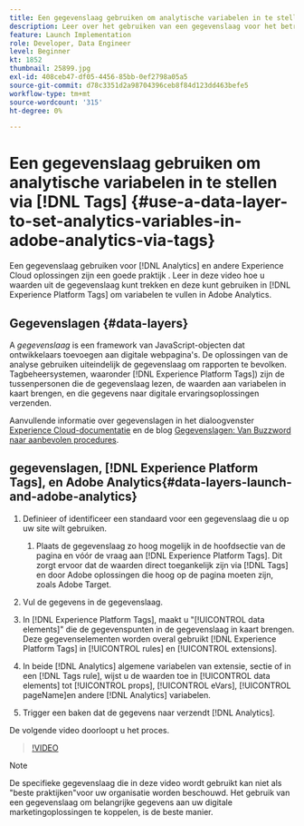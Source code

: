 ```yaml
---
title: Een gegevenslaag gebruiken om analytische variabelen in te stellen via labels
description: Leer over het gebruiken van een gegevenslaag voor het betrekken van de gegevens van de Analyse en andere oplossingen van Experience Cloud.
feature: Launch Implementation
role: Developer, Data Engineer
level: Beginner
kt: 1852
thumbnail: 25899.jpg
exl-id: 408ceb47-df05-4456-85bb-0ef2798a05a5
source-git-commit: d78c3351d2a98704396ceb8f84d123dd463befe5
workflow-type: tm+mt
source-wordcount: '315'
ht-degree: 0%

---
```


# Een gegevenslaag gebruiken om analytische variabelen in te stellen via [!DNL Tags] {#use-a-data-layer-to-set-analytics-variables-in-adobe-analytics-via-tags}

Een gegevenslaag gebruiken voor [!DNL Analytics] en andere Experience Cloud oplossingen zijn een goede praktijk . Leer in deze video hoe u waarden uit de gegevenslaag kunt trekken en deze kunt gebruiken in [!DNL Experience Platform Tags] om variabelen te vullen in Adobe Analytics.

## Gegevenslagen {#data-layers}

A _gegevenslaag_ is een framework van JavaScript-objecten dat ontwikkelaars toevoegen aan digitale webpagina&#39;s. De oplossingen van de analyse gebruiken uiteindelijk de gegevenslaag om rapporten te bevolken. Tagbeheersystemen, waaronder [!DNL Experience Platform Tags]) zijn de tussenpersonen die de gegevenslaag lezen, de waarden aan variabelen in kaart brengen, en die gegevens naar digitale ervaringsoplossingen verzenden.

Aanvullende informatie over gegevenslagen in het dialoogvenster [Experience Cloud-documentatie](https://experienceleague.adobe.com/docs/analytics/implementation/prepare/data-layer.html?lang=en) en de blog [Gegevenslagen: Van Buzzword naar aanbevolen procedures](https://blog.adobe.com/en/2014/03/13/data-layers-buzzword-best-practice).

## gegevenslagen, [!DNL Experience Platform Tags], en Adobe Analytics{#data-layers-launch-and-adobe-analytics}

1. Definieer of identificeer een standaard voor een gegevenslaag die u op uw site wilt gebruiken.

   1. Plaats de gegevenslaag zo hoog mogelijk in de hoofdsectie van de pagina en vóór de vraag aan [!DNL Experience Platform Tags]. Dit zorgt ervoor dat de waarden direct toegankelijk zijn via [!DNL Tags] en door Adobe oplossingen die hoog op de pagina moeten zijn, zoals Adobe Target.

1. Vul de gegevens in de gegevenslaag.
1. In [!DNL Experience Platform Tags], maakt u &quot;[!UICONTROL data elements]&quot; die de gegevenspunten in de gegevenslaag in kaart brengen. Deze gegevenselementen worden overal gebruikt [!DNL Experience Platform Tags] in [!UICONTROL rules] en [!UICONTROL extensions].
1. In beide [!DNL Analytics] algemene variabelen van extensie, sectie of in een [!DNL Tags rule], wijst u de waarden toe in [!UICONTROL data elements] tot [!UICONTROL props], [!UICONTROL eVars], [!UICONTROL pageName]en andere [!DNL Analytics] variabelen.
1. Trigger een baken dat de gegevens naar verzendt [!DNL Analytics].

De volgende video doorloopt u het proces.

>[!VIDEO](https://video.tv.adobe.com/v/25899/?quality=12)

>[!NOTE]
>
>De specifieke gegevenslaag die in deze video wordt gebruikt kan niet als &quot;beste praktijken&quot;voor uw organisatie worden beschouwd. Het gebruik van een gegevenslaag om belangrijke gegevens aan uw digitale marketingoplossingen te koppelen, is de beste manier.